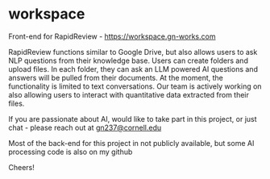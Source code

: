 # workspace

Front-end for RapidReview - https://workspace.gn-works.com

RapidReview functions similar to Google Drive, but also allows users to ask NLP questions from their knowledge base. 
Users can create folders and upload files. In each folder, they can ask an LLM powered AI questions and answers will be pulled from their documents.
At the moment, the functionality is limited to text conversations.
Our team is actively working on also allowing users to interact with quantitative data extracted from their files.

If you are passionate about AI, would like to take part in this project, or just chat - please reach out at gn237@cornell.edu

Most of the back-end for this project in not publicly available, but some AI processing code is also on my github

Cheers!
